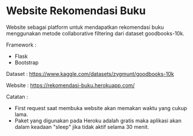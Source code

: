 # Website Rekomendasi Buku

Website sebagai platform untuk mendapatkan rekomendasi buku menggunakan metode collaborative filtering dari dataset goodbooks-10k.

Framework :
- Flask
- Bootstrap

Dataset : 
https://www.kaggle.com/datasets/zygmunt/goodbooks-10k

Website :
https://rekomendasi-buku.herokuapp.com/

Catatan :
* First request saat membuka website akan memakan waktu yang cukup lama.
* Paket yang digunakan pada Heroku adalah gratis maka aplikasi akan dalam keadaan "sleep" jika tidak aktif selama 30 menit. 

